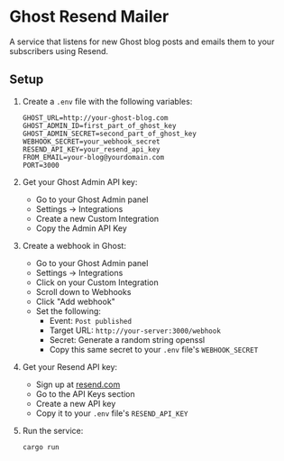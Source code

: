 # Ghost Resend Mailer

A service that listens for new Ghost blog posts and emails them to your subscribers using Resend.

## Setup

1. Create a `.env` file with the following variables:
    ```env
    GHOST_URL=http://your-ghost-blog.com
    GHOST_ADMIN_ID=first_part_of_ghost_key
    GHOST_ADMIN_SECRET=second_part_of_ghost_key
    WEBHOOK_SECRET=your_webhook_secret
    RESEND_API_KEY=your_resend_api_key
    FROM_EMAIL=your-blog@yourdomain.com
    PORT=3000
    ```

2. Get your Ghost Admin API key:
   - Go to your Ghost Admin panel
   - Settings → Integrations
   - Create a new Custom Integration
   - Copy the Admin API Key

3. Create a webhook in Ghost:
   - Go to your Ghost Admin panel
   - Settings → Integrations
   - Click on your Custom Integration
   - Scroll down to Webhooks
   - Click "Add webhook"
   - Set the following:
     - Event: `Post published`
     - Target URL: `http://your-server:3000/webhook`
     - Secret: Generate a random string openssl
     - Copy this same secret to your `.env` file's `WEBHOOK_SECRET`

4. Get your Resend API key:
   - Sign up at [resend.com](https://resend.com)
   - Go to the API Keys section
   - Create a new API key
   - Copy it to your `.env` file's `RESEND_API_KEY`

5. Run the service:
    ```bash
    cargo run
    ```
